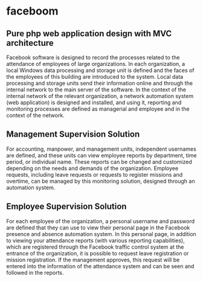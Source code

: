 # faceboom
Pure php web application design with MVC architecture
---
Facebook software is designed to record the processes related to the attendance of employees of large organizations. In each organization, a local Windows data processing and storage unit is defined and the faces of the employees of this building are introduced to the system. Local data processing and storage units send their information online and through the internal network to the main server of the software. In the context of the internal network of the relevant organization, a network automation system (web application) is designed and installed, and using it, reporting and monitoring processes are defined as managerial and employee and in the context of the network.

##  Management Supervision Solution
For accounting, manpower, and management units, independent usernames are defined, and these units can view employee reports by department, time period, or individual name. These reports can be changed and customized depending on the needs and demands of the organization. Employee requests, including leave requests or requests to register missions and overtime, can be managed by this monitoring solution, designed through an automation system.

## Employee Supervision Solution
For each employee of the organization, a personal username and password are defined that they can use to view their personal page in the Facebook presence and absence automation system. In this personal page, in addition to viewing your attendance reports (with various reporting capabilities), which are registered through the Facebook traffic control system at the entrance of the organization, it is possible to request leave registration or mission registration. If the management approves, this request will be entered into the information of the attendance system and can be seen and followed in the reports.
